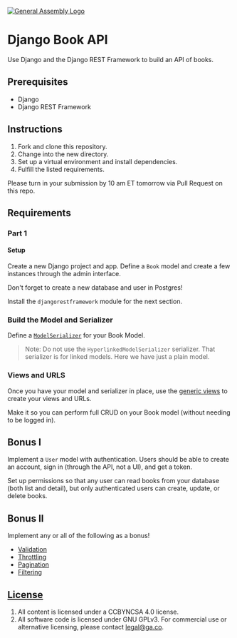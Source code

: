 [![General Assembly Logo](https://camo.githubusercontent.com/1a91b05b8f4d44b5bbfb83abac2b0996d8e26c92/687474703a2f2f692e696d6775722e636f6d2f6b6538555354712e706e67)](https://generalassemb.ly/education/web-development-immersive)

# Django Book API

Use Django and the Django REST Framework to build an API of books.

## Prerequisites

- Django
- Django REST Framework

## Instructions

1.  Fork and clone this repository.
1.  Change into the new directory.
1.  Set up a virtual environment and install dependencies.
1.  Fulfill the listed requirements.

Please turn in your submission by 10 am ET tomorrow via Pull Request on this repo. 

## Requirements

### Part 1

#### Setup

Create a new Django project and app. Define a `Book` model and create a few
instances through the admin interface.

Don't forget to create a new database and user in Postgres!

Install the `djangorestframework` module for the next section.

### Build the Model and Serializer

Define
a [`ModelSerializer`](https://www.django-rest-framework.org/api-guide/serializers/#modelserializer)
for your Book Model.

> Note: Do not use the `HyperlinkedModelSerializer` serializer. That serializer
> is for linked models. Here we have just a plain model.

### Views and URLS

Once you have your model and serializer in place, use the [generic
views](https://www.django-rest-framework.org/api-guide/generic-views/) to create
your views and URLs.

Make it so you can perform full CRUD on your Book model (without needing to be
logged in).

## Bonus I 

Implement a `User` model with authentication. Users should be able to create an
account, sign in (through the API, not a UI), and get a token.

Set up permissions so that any user can read books from your database (both list
and detail), but only authenticated users can create, update, or delete books.

## Bonus II

Implement any or all of the following as a bonus! 

* [Validation](https://www.django-rest-framework.org/api-guide/validators/)
* [Throttling](https://www.django-rest-framework.org/api-guide/throttling/)
* [Pagination](https://www.django-rest-framework.org/api-guide/pagination/)
* [Filtering](https://www.django-rest-framework.org/api-guide/filtering/)

## [License](LICENSE)

1.  All content is licensed under a CC­BY­NC­SA 4.0 license.
1.  All software code is licensed under GNU GPLv3. For commercial use or
    alternative licensing, please contact legal@ga.co.

